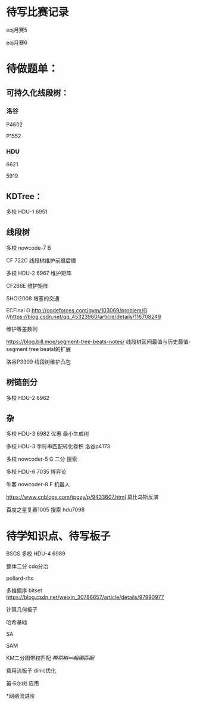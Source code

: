 # 待写比赛记录

eoj月赛5

eoj月赛6

# 待做题单：

## 可持久化线段树：

### 洛谷

P4602

P1552

### HDU

6621

5919

## KDTree：

多校 HDU-1 6951 

## 线段树

多校 nowcode-7 B

CF 722C 线段树维护前缀后缀

多校 HDU-2 6967 维护矩阵

CF266E 维护矩阵

SHOI2008 堵塞的交通

ECFinal G http://codeforces.com/gym/103069/problem/G //https://blog.csdn.net/qq_45323960/article/details/116708249

维护等差数列

https://blog.bill.moe/segment-tree-beats-notes/ 线段树区间最值与历史最值-segment tree beats!的扩展

洛谷P3309 线段树维护凸包

## 树链剖分

多校 HDU-2 6962

## 杂

多校 HDU-3 6982 优惠 最小生成树

多校 HDU-3 字符串匹配转化卷积 洛谷p4173

多校 nowcoder-5 G 二分 搜索

多校 HDU-6 7035 博弈论

牛客 nowcoder-8 F 机器人

https://www.cnblogs.com/tpgzy/p/9433607.html 莫比乌斯反演

百度之星复赛1005 搜索 hdu7098

# 待学知识点、待写板子

BSGS 多校 HDU-4 6989

整体二分 cdq分治

pollard-rho

多维偏序 bitset https://blog.csdn.net/weixin_30786657/article/details/97990977

计算几何板子

哈希基础

SA

SAM

KM二分图带权匹配 ~~*带花树一般图匹配*~~

费用流板子 dinic优化

笛卡尔树 应用

*网络流进阶